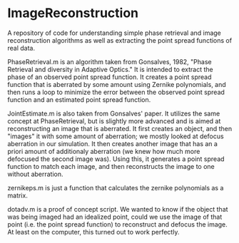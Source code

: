 # ImageReconstruction
A repository of code for understanding simple phase retrieval and image reconstruction 
algorithms as well as extracting the point spread functions of real data.

PhaseRetrieval.m is an algorithm taken from Gonsalves, 1982, "Phase Retrieval and diversity in Adaptive Optics." It is intended to extract the phase of an observed point spread function. It creates a point spread function that is aberrated by some amount using Zernike polynomials, and then runs a loop to minimize the error between the observed point spread function and an estimated point spread function.

JointEstimate.m is also taken from Gonsalves' paper. It utilizes the same concept at PhaseRetrieval, but is slightly more advanced and is aimed at reconstructing an image that is aberrated. It first creates an object, and then "images" it with some amount of aberration; we mostly looked at defocus aberration in our simulation. It then creates another image that has an a priori amount of additionaly aberration (we knew how much more defocused the second image was). Using this, it generates a point spread function to match each image, and then reconstructs the image to one without aberration.

zernikeps.m is just a function that calculates the zernike polynomials as a matrix.

dotadv.m is a proof of concept script. We wanted to know if the object that was being imaged had an idealized point, could we use the image of that point (i.e. the point spread function) to reconstruct and defocus the image. At least on the computer, this turned out to work perfectly.
